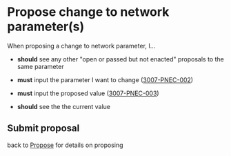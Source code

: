# Propose change to network parameter(s)

When proposing a change to network parameter, I...

- **should** see any other "open or passed but not enacted" proposals to the same parameter
- **must** input the parameter I want to change (<a name="3007-PNEC-002" href="#3007-PNEC-002">3007-PNEC-002</a>)
- **must** input the proposed value (<a name="3007-PNEC-003" href="#3007-PNEC-003">3007-PNEC-003</a>)

- **should** see the the current value

## Submit proposal

back to [Propose](./3002-PROP-propose.md) for details on proposing
 